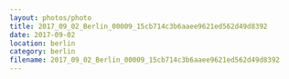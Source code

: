 ```yaml
---
layout: photos/photo
title: 2017_09_02_Berlin_00009_15cb714c3b6aaee9621ed562d49d8392
date: 2017-09-02
location: berlin
category: berlin
filename: 2017_09_02_Berlin_00009_15cb714c3b6aaee9621ed562d49d8392
---
```

